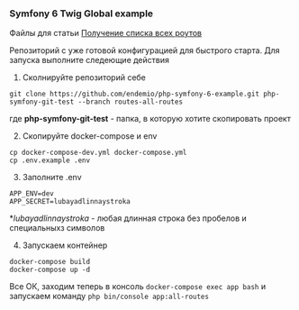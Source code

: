 ### Symfony 6 Twig Global example

Файлы для статьи [Получение списка всех роутов](https://dev.endemic.ru/article/all-routes)

Репозиторий с уже готовой конфигурацией для быстрого старта. Для запуска выполните следеющие действия

1. Сколнируйте репозиторий себе
```shell
git clone https://github.com/endemio/php-symfony-6-example.git php-symfony-git-test --branch routes-all-routes 
```
где **php-symfony-git-test** - папка, в которую хотите скопировать проект

2. Скопируйте docker-compose и env
```shell
cp docker-compose-dev.yml docker-compose.yml 
cp .env.example .env
```

3. Заполните .env
```shell
APP_ENV=dev
APP_SECRET=lubayadlinnaystroka
```
**lubayadlinnaystroka* - любая длинная строка без пробелов и специальныхз символов

4. Запускаем контейнер
```shell
docker-compose build
docker-compose up -d
```

Все ОК, заходим теперь в консоль `docker-compose exec app bash` и запускаем команду `php bin/console app:all-routes`


